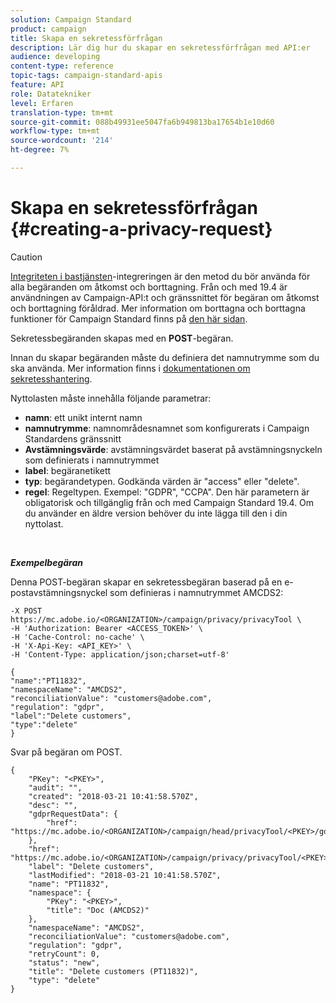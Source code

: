 ```yaml
---
solution: Campaign Standard
product: campaign
title: Skapa en sekretessförfrågan
description: Lär dig hur du skapar en sekretessförfrågan med API:er
audience: developing
content-type: reference
topic-tags: campaign-standard-apis
feature: API
role: Datatekniker
level: Erfaren
translation-type: tm+mt
source-git-commit: 088b49931ee5047fa6b949813ba17654b1e10d60
workflow-type: tm+mt
source-wordcount: '214'
ht-degree: 7%

---
```



# Skapa en sekretessförfrågan {#creating-a-privacy-request}

>[!CAUTION]
>
>[Integriteten i bastjänsten](https://adobe.io/apis/cloudplatform/gdpr.html)-integreringen är den metod du bör använda för alla begäranden om åtkomst och borttagning. Från och med 19.4 är användningen av Campaign-API:t och gränssnittet för begäran om åtkomst och borttagning föråldrad. Mer information om borttagna och borttagna funktioner för Campaign Standard finns på [den här sidan](../../rn/using/deprecated-features.md).

Sekretessbegäranden skapas med en **POST**-begäran.

Innan du skapar begäranden måste du definiera det namnutrymme som du ska använda. Mer information finns i [dokumentationen om sekretesshantering](https://helpx.adobe.com/se/campaign/kb/acs-privacy.html#ManagingPrivacyRequests).

Nyttolasten måste innehålla följande parametrar:

* **namn**: ett unikt internt namn
* **namnutrymme**: namnområdesnamnet som konfigurerats i Campaign Standardens gränssnitt
* **Avstämningsvärde**: avstämningsvärdet baserat på avstämningsnyckeln som definierats i namnutrymmet
* **label**: begäranetikett
* **typ**: begärandetypen. Godkända värden är &quot;access&quot; eller &quot;delete&quot;.
* **regel**: Regeltypen. Exempel: &quot;GDPR&quot;, &quot;CCPA&quot;. Den här parametern är obligatorisk och tillgänglig från och med Campaign Standard 19.4. Om du använder en äldre version behöver du inte lägga till den i din nyttolast.

<br/>

***Exempelbegäran***

Denna POST-begäran skapar en sekretessbegäran baserad på en e-postavstämningsnyckel som definieras i namnutrymmet AMCDS2:

```
-X POST https://mc.adobe.io/<ORGANIZATION>/campaign/privacy/privacyTool \
-H 'Authorization: Bearer <ACCESS_TOKEN>' \
-H 'Cache-Control: no-cache' \
-H 'X-Api-Key: <API_KEY>' \
-H 'Content-Type: application/json;charset=utf-8'

{
"name":"PT11832",
"namespaceName": "AMCDS2",
"reconciliationValue": "customers@adobe.com",
"regulation": "gdpr",
"label":"Delete customers",
"type":"delete"
}
```

Svar på begäran om POST.

```
{
    "PKey": "<PKEY>",
    "audit": "",
    "created": "2018-03-21 10:41:58.570Z",
    "desc": "",
    "gdprRequestData": {
        "href": "https://mc.adobe.io/<ORGANIZATION>/campaign/head/privacyTool/<PKEY>/gdprRequestData/"
    },
    "href": "https://mc.adobe.io/<ORGANIZATION>/campaign/privacy/privacyTool/<PKEY>",
    "label": "Delete customers",
    "lastModified": "2018-03-21 10:41:58.570Z",
    "name": "PT11832",
    "namespace": {
        "PKey": "<PKEY>",
        "title": "Doc (AMCDS2)"
    },
    "namespaceName": "AMCDS2",
    "reconciliationValue": "customers@adobe.com",
    "regulation": "gdpr",
    "retryCount": 0,
    "status": "new",
    "title": "Delete customers (PT11832)",
    "type": "delete"
}
```
